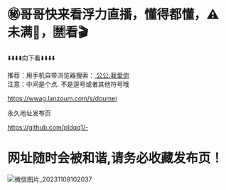 # ㊙哥哥快来看浮力直播，懂得都懂，⚠未满🔞，🈲看🎬

⬇️⬇️⬇️⬇️向下看⬇️⬇️⬇️⬇️

推荐：用手机自带浏览器搜索：[ 公公.我爱你 ]( 公公.我爱你 )    
注意：中间是个点. 不是逗号或者其他符号哦

[ https://wwag.lanzoum.com/s/doumei ]( https://wwag.lanzoum.com/s/doumei )


永久地址发布页

[ https://github.com/pldqq1/- ]( https://github.com/pldqq1/- )

# 网址随时会被和谐,请务必收藏发布页！

![微信图片_20231108102037](https://github.com/pldqq1/-/assets/161739065/d25c5812-044a-45c0-9a46-f36f4eef6394)
